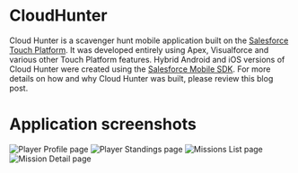 CloudHunter
===========

Cloud Hunter is a scavenger hunt mobile application built on the [Salesforce Touch Platform](http://wiki.developerforce.com/page/Salesforce_touch_platform). It was developed entirely using Apex, Visualforce and various other Touch Platform features. Hybrid Android and iOS versions of Cloud Hunter were created using the [Salesforce Mobile SDK](http://wiki.developerforce.com/page/Mobile_SDK). For more details on how and why Cloud Hunter was built, please review this blog post.

Application screenshots
===========
![Player Profile page](https://raw.github.com/forcedotcom/CloudHunter/master/images/1.png "Player Profile page")
![Player Standings page](https://raw.github.com/forcedotcom/CloudHunter/master/images/2.png "Player Standings page")
![Missions List page](https://raw.github.com/forcedotcom/CloudHunter/master/images/3.png "Missions List page")
![Mission Detail page](https://raw.github.com/forcedotcom/CloudHunter/master/images/4.png "Mission Detail page")